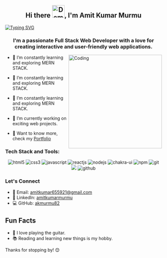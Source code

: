 <h2 align='center'>Hi there <img src="https://media.tenor.com/SNL9_xhZl9oAAAAi/waving-hand-joypixels.gif" alt="Demo" width="40" />, I'm Amit Kumar 
Murmu
</h2>

<a href="https://git.io/typing-svg"><img src="https://readme-typing-svg.demolab.com?font=Fira+Code&weight=100&size=31&duration=1996&pause=1500&color=613DC1&center=true&vCenter=true&random=false&width=1200&height=70&lines=I'm+a+passionate+Full+Stack+Web+Developer+from+Jharkhand" alt="Typing SVG" /></a>

<h3 align='center'>I'm a passionate Full Stack Web Developer with a love for creating interactive and user-friendly web applications.</h3>

<img align="right" alt="Coding" width="300" src='https://camo.githubusercontent.com/cae12fddd9d6982901d82580bdf321d81fb299141098ca1c2d4891870827bf17/68747470733a2f2f6d69726f2e6d656469756d2e636f6d2f6d61782f313336302f302a37513379765349765f7430696f4a2d5a2e676966' />

- 🌱 I’m constantly learning and exploring MERN STACK.

- 🌱 I’m constantly learning and exploring MERN STACK.

- 🌱 I’m constantly learning and exploring MERN STACK.

- 🚀 I’m currently working on exciting web projects.

- 💬 Want to know more, check my [Portfolio](https://akmurmu82.github.io)

### Tech Stack and Tools:

<p align="center">
    <img src="https://img.shields.io/badge/HTML5-E34F26?style=for-the-badge&logo=html5&logoColor=white" alt="html5" />
    <img src="https://img.shields.io/badge/CSS3-1572B6?style=for-the-badge&logo=css3&logoColor=white" alt="css3" />
    <img src="https://img.shields.io/badge/JavaScript-323330?style=for-the-badge&logo=javascript&logoColor=F7DF1E" alt="javascript" />
    <img src="https://img.shields.io/badge/React-20232A?style=for-the-badge&logo=react&logoColor=61DAFB" alt="reactjs" />
    <img src="https://img.shields.io/badge/Node.js-339933?style=for-the-badge&logo=nodedotjs&logoColor=white" alt="nodejs" />
    <img src="https://img.shields.io/badge/Chakra%20UI-3bc7bd?style=for-the-badge&logo=chakraui&logoColor=white" alt="chakra-ui" />
        <img src="https://img.shields.io/badge/npm-CB3837?style=for-the-badge&logo=npm&logoColor=white" alt="npm" />
    <img src="https://img.shields.io/badge/Git-f44d27?style=for-the-badge&logo=git&logoColor=white" alt="git" />
    <img src='https://img.shields.io/badge/VS_Code-007ACC?style=for-the-badge&logo=visual-studio-code&logoColor=white' />
    <img src="https://img.shields.io/badge/GitHub-100000?style=for-the-badge&logo=github&logoColor=white" alt="github" />
</p>

### Let's Connect

- 📧 Email: amitkumar655921@gmail.com
- 📱 LinkedIn: [amitkumarmurmu](#)
- 💻 GitHub: [akmurmu82](https://github.com/akmurmu82)

## Fun Facts

- 🎸 I love playing the guitar.
- 📚 Reading and learning new things is my hobby.

Thanks for stopping by! 😊
